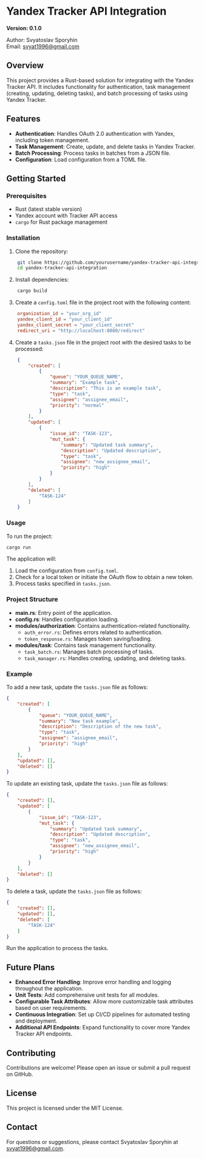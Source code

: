 # Yandex Tracker API Integration

**Version: 0.1.0**

Author: Svyatoslav Sporyhin  
Email: svyat1996@gmail.com

## Overview

This project provides a Rust-based solution for integrating with the Yandex Tracker API. It includes functionality for authentication, task management (creating, updating, deleting tasks), and batch processing of tasks using Yandex Tracker.

## Features

- **Authentication**: Handles OAuth 2.0 authentication with Yandex, including token management.
- **Task Management**: Create, update, and delete tasks in Yandex Tracker.
- **Batch Processing**: Process tasks in batches from a JSON file.
- **Configuration**: Load configuration from a TOML file.

## Getting Started

### Prerequisites

- Rust (latest stable version)
- Yandex account with Tracker API access
- `cargo` for Rust package management

### Installation

1. Clone the repository:
```bash
    git clone https://github.com/yourusername/yandex-tracker-api-integration.git
    cd yandex-tracker-api-integration
```

2. Install dependencies:
```bash
    cargo build
```

3. Create a `config.toml` file in the project root with the following content:
```toml
    organization_id = "your_org_id"
    yandex_client_id = "your_client_id"
    yandex_client_secret = "your_client_secret"
    redirect_uri = "http://localhost:8080/redirect"
```

4. Create a `tasks.json` file in the project root with the desired tasks to be processed:

```json
    {
        "created": [
            {
                "queue": "YOUR_QUEUE_NAME",
                "summary": "Example task",
                "description": "This is an example task",
                "type": "task",
                "assignee": "assignee_email",
                "priority": "normal"
            }
        ],
        "updated": [
            {
                "issue_id": "TASK-123",
                "mut_task": {
                    "summary": "Updated task summary",
                    "description": "Updated description",
                    "type": "task",
                    "assignee": "new_assignee_email",
                    "priority": "high"
                }
            }
        ],
        "deleted": [
            "TASK-124"
        ]
    }
```

### Usage

To run the project:

```bash
cargo run
```

The application will:

1. Load the configuration from `config.toml`.
2. Check for a local token or initiate the OAuth flow to obtain a new token.
3. Process tasks specified in `tasks.json`.

### Project Structure

- **main.rs**: Entry point of the application.
- **config.rs**: Handles configuration loading.
- **modules/authorization**: Contains authentication-related functionality.
    - `auth_error.rs`: Defines errors related to authentication.
    - `token_response.rs`: Manages token saving/loading.
- **modules/task**: Contains task management functionality.
    - `task_batch.rs`: Manages batch processing of tasks.
    - `task_manager.rs`: Handles creating, updating, and deleting tasks.

### Example

To add a new task, update the `tasks.json` file as follows:

```json
{
    "created": [
        {
            "queue": "YOUR_QUEUE_NAME",
            "summary": "New task example",
            "description": "Description of the new task",
            "type": "task",
            "assignee": "assignee_email",
            "priority": "high"
        }
    ],
    "updated": [],
    "deleted": []
}
```

To update an existing task, update the `tasks.json` file as follows:

```json
{
    "created": [],
    "updated": [
        {
            "issue_id": "TASK-123",
            "mut_task": {
                "summary": "Updated task summary",
                "description": "Updated description",
                "type": "task",
                "assignee": "new_assignee_email",
                "priority": "high"
            }
        }
    ],
    "deleted": []
}
```

To delete a task, update the `tasks.json` file as follows:

```json
{
    "created": [],
    "updated": [],
    "deleted": [
        "TASK-124"
    ]
}
```

Run the application to process the tasks.

## Future Plans

- **Enhanced Error Handling**: Improve error handling and logging throughout the application.
- **Unit Tests**: Add comprehensive unit tests for all modules.
- **Configurable Task Attributes**: Allow more customizable task attributes based on user requirements.
- **Continuous Integration**: Set up CI/CD pipelines for automated testing and deployment.
- **Additional API Endpoints**: Expand functionality to cover more Yandex Tracker API endpoints.

## Contributing

Contributions are welcome! Please open an issue or submit a pull request on GitHub.

## License

This project is licensed under the MIT License.

## Contact

For questions or suggestions, please contact Svyatoslav Sporyhin at svyat1996@gmail.com.